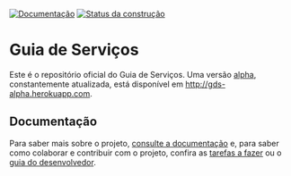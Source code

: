 [![Documentação](https://readthedocs.org/projects/guia-de-servicos/badge/)](http://guia-de-servicos.readthedocs.org/)
[![Status da construção](https://snap-ci.com/servicosgovbr/guia-de-servicos/branch/master/build_image)](https://snap-ci.com/servicosgovbr/guia-de-servicos/branch/master)

Guia de Serviços
====

Este é o repositório oficial do Guia de Serviços. Uma versão [alpha](http://en.wikipedia.org/wiki/Software_release_life_cycle#Alpha), constantemente atualizada, está disponível em http://gds-alpha.herokuapp.com.

Documentação
----

Para saber mais sobre o projeto, <a href="http://guia-de-servicos.readthedocs.org" target="_blank">consulte a documentação</a> e,
para saber como colaborar e contribuir com o projeto, confira as [tarefas a fazer][ISSUES] ou o 
[guia do desenvolvedor](http://guia-de-servicos.readthedocs.org/pt_BR/latest/desenvolvimento/introducao/).

[ISSUES]:https://github.com/servicosgovbr/guia-de-servicos/issues

